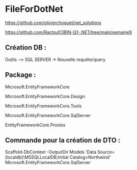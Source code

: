 # FileForDotNet
https://github.com/olivierchoquet/net_solutions

https://github.com/Ractouf/3BIN-Q1-.NET/tree/main/semaine9


Création DB : 
-----------
Outils –> SQL SERVER -> Nouvelle requête/query


Package :
------- 
Microsoft.EntityFrameworkCore

Microsoft.EntityFrameworkCore.Design

Microsoft.EntityFrameworkCore.Tools

Microsoft.EntityFrameworkCore.SqlServer

EntityFrameworkCore.Proxies


Commande pour la création de DTO :
--------------------------------- 

Scaffold-DbContext -OutputDir Models 'Data Source=(localdb)\MSSQLLocalDB;Initial
Catalog=Northwind' Microsoft.EntityFrameworkCore.SqlServer

